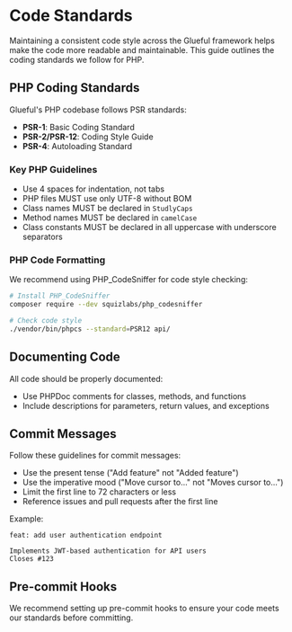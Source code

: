 # Code Standards

Maintaining a consistent code style across the Glueful framework helps make the code more readable and maintainable. This guide outlines the coding standards we follow for PHP.

## PHP Coding Standards

Glueful's PHP codebase follows PSR standards:

- **PSR-1**: Basic Coding Standard
- **PSR-2/PSR-12**: Coding Style Guide
- **PSR-4**: Autoloading Standard

### Key PHP Guidelines

- Use 4 spaces for indentation, not tabs
- PHP files MUST use only UTF-8 without BOM
- Class names MUST be declared in `StudlyCaps`
- Method names MUST be declared in `camelCase`
- Class constants MUST be declared in all uppercase with underscore separators

### PHP Code Formatting

We recommend using PHP_CodeSniffer for code style checking:

```bash
# Install PHP_CodeSniffer
composer require --dev squizlabs/php_codesniffer

# Check code style
./vendor/bin/phpcs --standard=PSR12 api/
```

## Documenting Code

All code should be properly documented:

- Use PHPDoc comments for classes, methods, and functions
- Include descriptions for parameters, return values, and exceptions

## Commit Messages

Follow these guidelines for commit messages:

- Use the present tense ("Add feature" not "Added feature")
- Use the imperative mood ("Move cursor to..." not "Moves cursor to...")
- Limit the first line to 72 characters or less
- Reference issues and pull requests after the first line

Example:

```
feat: add user authentication endpoint

Implements JWT-based authentication for API users
Closes #123
```

## Pre-commit Hooks

We recommend setting up pre-commit hooks to ensure your code meets our standards before committing.
